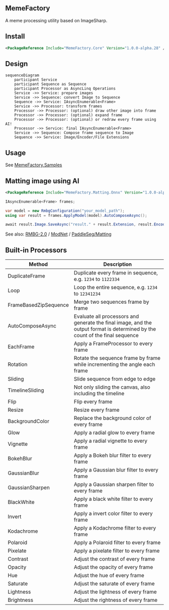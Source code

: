 MemeFactory
----
A meme processing utility based on ImageSharp.

## Install
```xml
<PackageReference Include="MemeFactory.Core" Version="1.0.0-alpha.28" />
```
## Design
```mermaid
sequenceDiagram
    participant Service
    participant Sequence as Sequence
    participant Processor as AsyncLinq Operations
    Service ->> Service: prepare images
    Service ->> Sequence: convert Image to Sequence
    Sequence ->> Service: IAsyncEnumerable<Frame>
    Service ->> Processor: transform frames
    Processor ->> Processor: (optional) draw other image into frame
    Processor ->> Processor: (optional) expand frame
    Processor ->> Processor: (optional) or redraw every frame using AI!
    Processor ->> Service: final IAsyncEnumerable<Frame>
    Service ->> Sequence: Compose frame sequence to Image
    Sequence ->> Service: Image/Encoder/File Extensions
```

## Usage
See [MemeFactory.Samples](MemeFactory.Samples)

## Matting image using AI
```xml
<PackageReference Include="MemeFactory.Matting.Onnx" Version="1.0.0-alpha.28" />
```
```csharp
IAsyncEnumerable<Frame> frames;

var model = new RmbgConfiguration("your_model_path");
using var result = frames.ApplyModel(model).AutoComposeAsync();

await result.Image.SaveAsync("result." + result.Extension, result.Encoder);
```
See also: [RMBG-2.0](https://huggingface.co/briaai/RMBG-2.0) / [ModNet](https://github.com/ZHKKKe/MODNet) / [PaddleSeg/Matting](https://github.com/PaddlePaddle/PaddleSeg/tree/develop/Matting) 

## Built-in Processors 

| Method                | Description                                                                                                                  |
|-----------------------|------------------------------------------------------------------------------------------------------------------------------|
| DuplicateFrame        | Duplicate every frame in sequence, e.g. `1234` to `1122334`                                                                  |
| Loop                  | Loop the entire sequence, e.g. `1234` to `12341234`                                                                          |
| FrameBasedZipSequence | Merge two sequences frame by frame                                                                                           |
| AutoComposeAsync      | Evaluate all processors and generate the final image, and the output format is determined by the count of the final sequence | 
| EachFrame             | Apply a FrameProcessor to every frame                                                                                        |
| Rotation              | Rotate the sequence frame by frame while incrementing the angle each frame                                                   |
| Sliding               | Slide sequence from edge to edge                                                                                             |
| TimelineSliding       | Not only sliding the canvas, also including the timeline                                                                     |
| Flip                  | Flip every frame                                                                                                             |
| Resize                | Resize every frame                                                                                                           |
| BackgroundColor       | Replace the background color of every frame                                                                                  |
| Glow                  | Apply a radial glow to every frame                                                                                           |
| Vignette              | Apply a radial vignette to every frame                                                                                       |
| BokehBlur             | Apply a Bokeh blur filter to every frame                                                                                     |
| GaussianBlur          | Apply a Gaussian blur filter to every frame                                                                                  |
| GaussianSharpen       | Apply a Gaussian sharpen filter to every frame                                                                               |
| BlackWhite            | Apply a black white filter to every frame                                                                                    |
| Invert                | Apply a invert color filter to every frame                                                                                   |
| Kodachrome            | Apply a Kodachrome filter to every frame                                                                                     |
| Polaroid              | Apply a Polaroid filter to every frame                                                                                       |
| Pixelate              | Apply a pixelate filter to every frame                                                                                       |
| Contrast              | Adjust the contrast of every frame                                                                                           |
| Opacity               | Adjust the opacity of every frame                                                                                            |
| Hue                   | Adjust the hue of every frame                                                                                                |
| Saturate              | Adjust the saturate of every frame                                                                                           |
| Lightness             | Adjust the lightness of every frame                                                                                          |
| Brightness            | Adjust the rightness of every frame                                                                                          |

